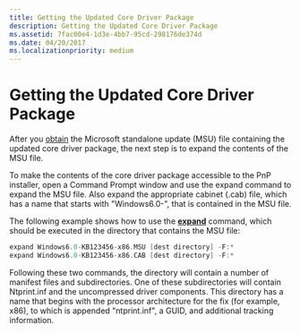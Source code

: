 ```yaml
---
title: Getting the Updated Core Driver Package
description: Getting the Updated Core Driver Package
ms.assetid: 7fac00e4-1d3e-4bb7-95cd-298176de374d
ms.date: 04/20/2017
ms.localizationpriority: medium
---
```


# Getting the Updated Core Driver Package

After you [obtain](constructing-a-package-aware-driver-with-updated-core-drivers.md) the Microsoft standalone update (MSU) file containing the updated core driver package, the next step is to expand the contents of the MSU file.

To make the contents of the core driver package accessible to the PnP installer, open a Command Prompt window and use the expand command to expand the MSU file. Also expand the appropriate cabinet (.cab) file, which has a name that starts with "Windows6.0-", that is contained in the MSU file.

The following example shows how to use the [**expand**](https://docs.microsoft.com/previous-versions/windows/it-pro/windows-xp/bb490903(v=technet.10)) command, which should be executed in the directory that contains the MSU file:

```cpp
expand Windows6.0-KB123456-x86.MSU [dest directory] -F:*
expand Windows6.0-KB123456-x86.CAB [dest directory] -F:*
```

Following these two commands, the directory will contain a number of manifest files and subdirectories. One of these subdirectories will contain Ntprint.inf and the uncompressed driver components. This directory has a name that begins with the processor architecture for the fix (for example, x86), to which is appended "ntprint.inf", a GUID, and additional tracking information.
